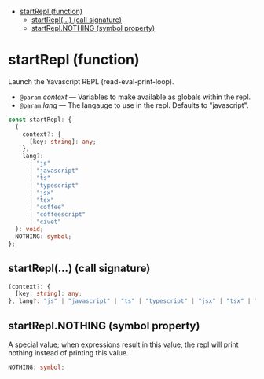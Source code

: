 - [startRepl (function)](#startrepl-function)
  - [startRepl(...) (call signature)](#startrepl-call-signature)
  - [startRepl.NOTHING (symbol property)](#startreplnothing-symbol-property)

# startRepl (function)

Launch the Yavascript REPL (read-eval-print-loop).

- `@param` _context_ — Variables to make available as globals within the repl.
- `@param` _lang_ — The langauge to use in the repl. Defaults to "javascript".

```ts
const startRepl: {
  (
    context?: {
      [key: string]: any;
    },
    lang?:
      | "js"
      | "javascript"
      | "ts"
      | "typescript"
      | "jsx"
      | "tsx"
      | "coffee"
      | "coffeescript"
      | "civet"
  ): void;
  NOTHING: symbol;
};
```

## startRepl(...) (call signature)

```ts
(context?: {
  [key: string]: any;
}, lang?: "js" | "javascript" | "ts" | "typescript" | "jsx" | "tsx" | "coffee" | "coffeescript" | "civet"): void;
```

## startRepl.NOTHING (symbol property)

A special value; when expressions result in this value, the repl will
print nothing instead of printing this value.

```ts
NOTHING: symbol;
```
